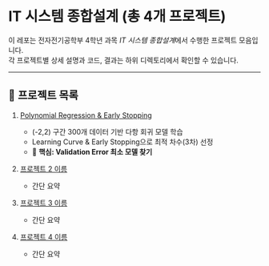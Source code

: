 # IT 시스템 종합설계 (총 4개 프로젝트)

이 레포는 전자전기공학부 4학년 과목 *IT 시스템 종합설계*에서 수행한 프로젝트 모음입니다.  
각 프로젝트별 상세 설명과 코드, 결과는 하위 디렉토리에서 확인할 수 있습니다.

---

## 📂 프로젝트 목록

1. [Polynomial Regression & Early Stopping](./project1_polynomial_regression)  
   - (-2,2) 구간 300개 데이터 기반 다항 회귀 모델 학습
   - Learning Curve & Early Stopping으로 최적 차수(3차) 선정
   - 🔑 **핵심: Validation Error 최소 모델 찾기**

2. [프로젝트 2 이름](./project2_xxx)  
   - 간단 요약

3. [프로젝트 3 이름](./project3_xxx)  
   - 간단 요약

4. [프로젝트 4 이름](./project4_xxx)  
   - 간단 요약
